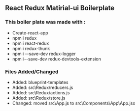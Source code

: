 ## React Redux Matirial-ui Boilerplate

### This boiler plate was made with :

- Create-react-app
- npm i redux
- npm i react-redux
- npm i redux-thunk
- npm i --save-dev redux-logger
- npm i --save-dev redux-devtools-extension

### Files Added/Changed

- Added: blueprint-templates
- Added: src\Redux\reducers.js
- Added: src\Redux\actions.js
- Added: src\Redux\store.js
- Changed: moved src\App.js to src\Components\App\App.jsx